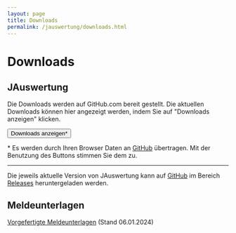```yaml
---
layout: page
title: Downloads
permalink: /jauswertung/downloads.html
---
```


# Downloads

## JAuswertung

<!-- markdownlint-disable MD033 -->
<script src="{{ site.baseurl }}/assets/js/githubreleaseinfo.js"></script>
<div id='infobox-downloads'>
<div>
  <p>
    Die Downloads werden auf GitHub.com bereit gestellt. 
    Die aktuellen Downloads können hier angezeigt werden, 
    indem Sie auf "Downloads anzeigen" klicken.
  </p>
  <p>
  <button onclick="GetLatestReleaseInfo('https://api.github.com/repos/dennisfabri/jauswertung/releases')">
    Downloads anzeigen*</button>
  </p>
  <p>
    * Es werden durch Ihren Browser Daten an <a href="https://github.com">GitHub</a> übertragen.
    Mit der Benutzung des Buttons stimmen Sie dem zu.
  </p>
</div>

</div>

<hr/>
<!-- markdownlint-enable MD033 -->

Die jeweils aktuelle Version von JAuswertung kann auf [GitHub](https://github.com/dennisfabri/JAuswertung/) im Bereich
[Releases](https://github.com/dennisfabri/JAuswertung/releases) heruntergeladen werden.

<!-- markdownlint-disable MD033 -->
<script language="javascript" type="text/javascript">
$(document).ready(function () {
});
</script>
<!-- markdownlint-enable MD033 -->

## Meldeunterlagen

[Vorgefertigte Meldeunterlagen](/assets/Meldeunterlagen-20240106.zip) (Stand 06.01.2024)